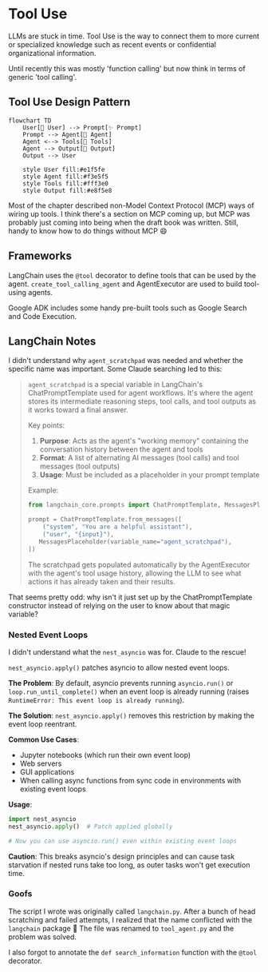 # Tool Use

LLMs are stuck in time.
Tool Use is the way to connect them to more current or specialized knowledge such as recent events or confidential organizational information.

Until recently this was mostly 'function calling' but now think in terms of generic 'tool calling'.

## Tool Use Design Pattern

```mermaid
flowchart TD
    User[👤 User] --> Prompt[✨ Prompt]
    Prompt --> Agent[🧠 Agent]
    Agent <--> Tools[🔧 Tools]
    Agent --> Output[📄 Output]
    Output --> User

    style User fill:#e1f5fe
    style Agent fill:#f3e5f5
    style Tools fill:#fff3e0
    style Output fill:#e8f5e8
```

Most of the chapter described non-Model Context Protocol (MCP) ways of wiring up tools.
I think there's a section on MCP coming up, but MCP was probably just coming into being when the draft book was written.
Still, handy to know how to do things without MCP :smile:

## Frameworks

LangChain uses the `@tool` decorator to define tools that can be used by the agent. `create_tool_calling_agent` and AgentExecutor are used to build tool-using agents.

Google ADK includes some handy pre-built tools such as Google Search and Code Execution.

## LangChain Notes

I didn't understand why `agent_scratchpad` was needed and whether the specific name was important.
Some Claude searching led to this:

> `agent_scratchpad` is a special variable in LangChain's ChatPromptTemplate used for agent workflows. It's where the agent stores its intermediate reasoning steps, tool calls, and tool outputs as it works toward a final answer.
>
>Key points:
>
> 1. **Purpose**: Acts as the agent's "working memory" containing the conversation history between the agent and tools
> 2. **Format**: A list of alternating AI messages (tool calls) and tool messages (tool outputs)
> 3. **Usage**: Must be included as a placeholder in your prompt template
>
> Example:
> ```python
> from langchain_core.prompts import ChatPromptTemplate, MessagesPlaceholder
>
> prompt = ChatPromptTemplate.from_messages([
>     ("system", "You are a helpful assistant"),
>     ("user", "{input}"),
>    MessagesPlaceholder(variable_name="agent_scratchpad"),
> ])
> ```
>
> The scratchpad gets populated automatically by the AgentExecutor with the agent's tool usage history, allowing the LLM to see what actions it has already taken and their results.

That seems pretty odd: why isn't it just set up by the ChatPromptTemplate constructor instead of relying on the user to know about that magic variable?

### Nested Event Loops

I didn't understand what the `nest_asyncio` was for. Claude to the rescue!

`nest_asyncio.apply()` patches asyncio to allow nested event loops.

**The Problem**: By default, asyncio prevents running `asyncio.run()` or `loop.run_until_complete()` when an event loop is already running (raises `RuntimeError: This event loop is already running`).

**The Solution**: `nest_asyncio.apply()` removes this restriction by making the event loop reentrant.

**Common Use Cases**:
- Jupyter notebooks (which run their own event loop)
- Web servers
- GUI applications
- When calling async functions from sync code in environments with existing event loops

**Usage**:
```python
import nest_asyncio
nest_asyncio.apply()  # Patch applied globally

# Now you can use asyncio.run() even within existing event loops
```

**Caution**: This breaks asyncio's design principles and can cause task starvation if nested runs take too long, as outer tasks won't get execution time.

### Goofs

The script I wrote was originally called `langchain.py`.
After a bunch of head scratching and failed attempts, I realized that
the name conflicted with the `langchain` package :facepalm:
The file was renamed to `tool_agent.py` and the problem was solved.

I also forgot to annotate the `def search_information` function with the `@tool` decorator.
